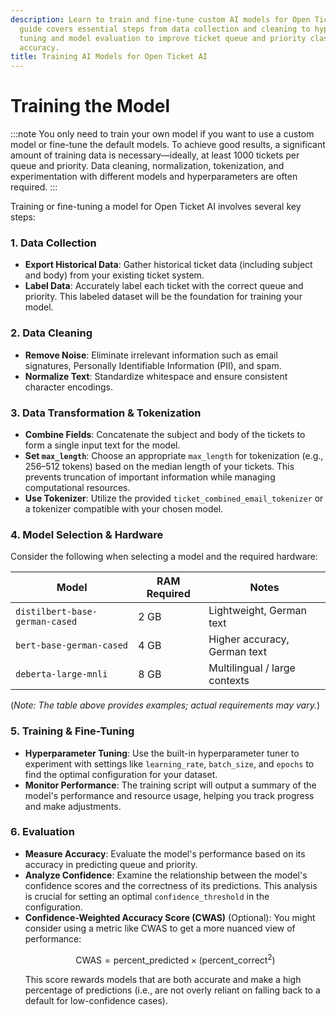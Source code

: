 ```yaml
---
description: Learn to train and fine-tune custom AI models for Open Ticket AI. This
  guide covers essential steps from data collection and cleaning to hyperparameter
  tuning and model evaluation to improve ticket queue and priority classification
  accuracy.
title: Training AI Models for Open Ticket AI
---
```

# Training the Model

:::note
You only need to train your own model if you want to use a custom model or fine-tune the default models. To achieve good results, a significant amount of training data is necessary—ideally, at least 1000 tickets per queue and priority. Data cleaning, normalization, tokenization, and experimentation with different models and hyperparameters are often required.
:::

Training or fine-tuning a model for Open Ticket AI involves several key steps:

### 1. Data Collection

*   **Export Historical Data**: Gather historical ticket data (including subject and body) from your existing ticket system.
*   **Label Data**: Accurately label each ticket with the correct queue and priority. This labeled dataset will be the foundation for training your model.

### 2. Data Cleaning

*   **Remove Noise**: Eliminate irrelevant information such as email signatures, Personally Identifiable Information (PII), and spam.
*   **Normalize Text**: Standardize whitespace and ensure consistent character encodings.

### 3. Data Transformation & Tokenization

*   **Combine Fields**: Concatenate the subject and body of the tickets to form a single input text for the model.
*   **Set `max_length`**: Choose an appropriate `max_length` for tokenization (e.g., 256–512 tokens) based on the median length of your tickets. This prevents truncation of important information while managing computational resources.
*   **Use Tokenizer**: Utilize the provided `ticket_combined_email_tokenizer` or a tokenizer compatible with your chosen model.

### 4. Model Selection & Hardware

Consider the following when selecting a model and the required hardware:

| Model                          | RAM Required | Notes                         |
| ------------------------------ | ------------ | ----------------------------- |
| `distilbert-base-german-cased` | 2 GB         | Lightweight, German text      |
| `bert-base-german-cased`       | 4 GB         | Higher accuracy, German text  |
| `deberta-large-mnli`           | 8 GB         | Multilingual / large contexts |

(*Note: The table above provides examples; actual requirements may vary.*)

### 5. Training & Fine-Tuning

*   **Hyperparameter Tuning**: Use the built-in hyperparameter tuner to experiment with settings like `learning_rate`, `batch_size`, and `epochs` to find the optimal configuration for your dataset.
*   **Monitor Performance**: The training script will output a summary of the model's performance and resource usage, helping you track progress and make adjustments.

### 6. Evaluation

*   **Measure Accuracy**: Evaluate the model's performance based on its accuracy in predicting queue and priority.
*   **Analyze Confidence**: Examine the relationship between the model's confidence scores and the correctness of its predictions. This analysis is crucial for setting an optimal `confidence_threshold` in the configuration.
*   **Confidence-Weighted Accuracy Score (CWAS)** (Optional): You might consider using a metric like CWAS to get a more nuanced view of performance:
    ```math
    \text{CWAS} = \text{percent_predicted} \times (\text{percent_correct}^2)
    ```
    This score rewards models that are both accurate and make a high percentage of predictions (i.e., are not overly reliant on falling back to a default for low-confidence cases).
